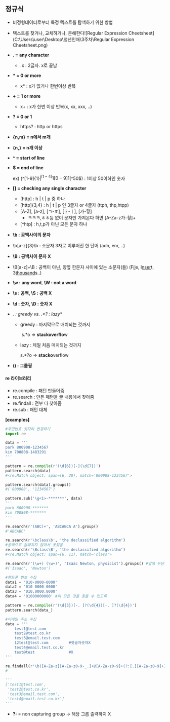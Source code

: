 ## 정규식

- 비정형데이터로부터 특정 텍스트를 탐색하기 위한 방법

- 텍스트를 찾거나, 교체하거나, 분해한다![Regular Expression Cheetsheet](C:\Users\user\Desktop\청년인재\3주차\Regular Expression Cheetsheet.png)

- **.  = any character**

  - .x : 2글자. x로 끝남

- **\* = 0 or more** 

  - x* : x가 없거나 한번이상 반복

- **\+ = 1 or more**

  - x+ : x가 한번 이상 반복(x, xx, xxx, ..)

- **? = 0 or 1**

  - https? : http or https

- **{n,m} = n에서 m개**

- **{n,} = n개 이상**

- **^ = start of line**

- **$ = end of line**

  ex) (^[1-9]{1}$|^[1-4]{1}[0-9]{1}$|^50$) : 1이상 50이하인 숫자

  

- **[] = checking any single character**

  - [http] : h | t | p 중 하나
  - [http]{3,4} : h | t | p 인 3글자 or 4글자 (ttph, thp,htpp)
  - [A-Z], [a-z], [ㄱ-ㅎ], [ㅏ-ㅣ], [가-힣] 
    - ㅋㅋㅋ,ㅎㅎ등 없이 문자만 가져온다 하면 [A-Za-z가-힣]+
  - [^htp] : h,t,p가 아닌 모든 문자 하나

- **\b : 공백사이의 문자**
  
- \b[a-z]{3}\b : 소문자 3자로 이루어진 한 단어 (adn, enr, ..)
  
- **\B : 공백사이 문자 X**
  
- \B[a-z]+\B : 공백이 아닌, 양옆 한문자 사이에 있는 소문자(들) (F<u>il</u>e, I<u>nser</u>t, 3<u>thousand</u>s..)
  
- **\w : any word**, **\W : not a word**

- **\s : 공백, \S : 공백 X**

- **\d : 숫자, \D : 숫자 X**

- **.* : greedy vs. .*? : lazy**

  - greedy : 마지막으로 매치되는 것까지

    ​	s.*o => **stackoverflo**w

  - lazy : 제일 처음 매치되는 것까지

       s.*?o => **stacko**verflow

- **() : 그룹핑**



#### re 라이브러리

- re.compile : 패턴 만들어줌
- re.search : 만든 패턴을 글 내용에서 찾아줌
- re.findall : 전부 다 찾아줌
- re.sub : 패턴 대체



**[examples]**

~~~python
#주민번호 뒷자리 변경하기
import re

data = '''
park 800908-1234567
kim 700808-1483291
'''

pattern = re.compile(r'(\d{6})[-](\d{7})')
pattern.search(data)
#<re.Match object; span=(6, 20), match='800908-1234567'>

pattern.search(data).groups()
#('800908', '1234567')

pattern.sub('\g<1>-*******', data)
'''
park 800908-*******
kim 700808-*******
'''
~~~

~~~python
re.search(r'(ABC)+', 'ABCABCA A').group()
#'ABCABC'

re.search(r'\bclass\b', 'the declassified algorithm') 
#공백으로 감싸지지 않아서 못찾음 
re.search(r'\Bclass\B', 'the declassified algorithm') 
#<re.Match object; span=(6, 11), match='class'>
~~~

~~~python
re.search(r'(\w+) (\w+)', 'Isaac Newton, physicist').groups() #앞에 두단어 찾기
#('Isaac', 'Newton')
~~~

~~~python
#핸드폰 번호 수집
data1 = '010-0000-0000'
data2 = '010 0000 0000'
data3 = '010.0000.0000'
data4 = '01000000000' #이 모든 것을 찾을 수 있도록

pattern = re.compile(r'(\d{3})[-. ]?(\d{4})[-. ]?(\d{4})')
pattern.search(data_)
~~~

~~~python
#이메일 주소 수집
data = '''
    test1@test.com
    test2@test.co.kr
    test3@email.test.com
    12test@test.com			#첫글자숫자X
    test4@email.test.co.kr
    test@test				#X
'''

re.findall(r'\b([A-Za-z][A-Za-z0-9-_.]+@[A-Za-z0-9]+(?:[.][A-Za-z0-9]+)+)', data)
#

'''
['test1@test.com',
 'test2@test.co.kr',
 'test3@email.test.com',
 'test4@email.test.co.kr']
'''

~~~

- **?:** = non capturing group -> 해당 그룹 출력하지 X